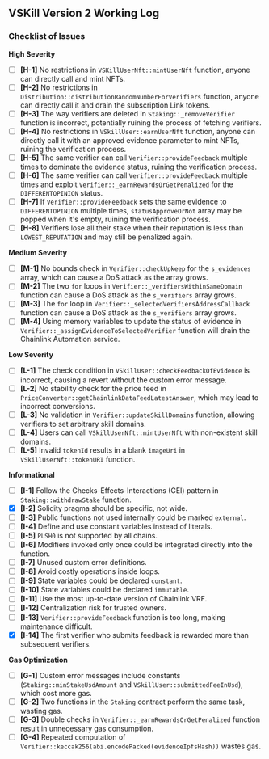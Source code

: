 ## VSKill Version 2 Working Log

### Checklist of Issues

**High Severity**

- [ ] **[H-1]** No restrictions in `VSKillUserNft::mintUserNft` function, anyone can directly call and mint NFTs.
- [ ] **[H-2]** No restrictions in `Distribution::distributionRandomNumberForVerifiers` function, anyone can directly call it and drain the subscription Link tokens.
- [ ] **[H-3]** The way verifiers are deleted in `Staking::_removeVerifier` function is incorrect, potentially ruining the process of fetching verifiers.
- [ ] **[H-4]** No restrictions in `VSkillUser::earnUserNft` function, anyone can directly call it with an approved evidence parameter to mint NFTs, ruining the verification process.
- [ ] **[H-5]** The same verifier can call `Verifier::provideFeedback` multiple times to dominate the evidence status, ruining the verification process.
- [ ] **[H-6]** The same verifier can call `Verifier::provideFeedback` multiple times and exploit `Verifier::_earnRewardsOrGetPenalized` for the `DIFFERENTOPINION` status.
- [ ] **[H-7]** If `Verifier::provideFeedback` sets the same evidence to `DIFFERENTOPINION` multiple times, `statusApproveOrNot` array may be popped when it's empty, ruining the verification process.
- [ ] **[H-8]** Verifiers lose all their stake when their reputation is less than `LOWEST_REPUTATION` and may still be penalized again.

**Medium Severity**

- [ ] **[M-1]** No bounds check in `Verifier::checkUpkeep` for the `s_evidences` array, which can cause a DoS attack as the array grows.
- [ ] **[M-2]** The two `for` loops in `Verifier::_verifiersWithinSameDomain` function can cause a DoS attack as the `s_verifiers` array grows.
- [ ] **[M-3]** The `for` loop in `Verifier::_selectedVerifiersAddressCallback` function can cause a DoS attack as the `s_verifiers` array grows.
- [ ] **[M-4]** Using memory variables to update the status of evidence in `Verifier::_assignEvidenceToSelectedVerifier` function will drain the Chainlink Automation service.

**Low Severity**

- [ ] **[L-1]** The check condition in `VSkillUser::checkFeedbackOfEvidence` is incorrect, causing a revert without the custom error message.
- [ ] **[L-2]** No stability check for the price feed in `PriceConverter::getChainlinkDataFeedLatestAnswer`, which may lead to incorrect conversions.
- [ ] **[L-3]** No validation in `Verifier::updateSkillDomains` function, allowing verifiers to set arbitrary skill domains.
- [ ] **[L-4]** Users can call `VSkillUserNft::mintUserNft` with non-existent skill domains.
- [ ] **[L-5]** Invalid `tokenId` results in a blank `imageUri` in `VSkillUserNft::tokenURI` function.

**Informational**

- [ ] **[I-1]** Follow the Checks-Effects-Interactions (CEI) pattern in `Staking::withdrawStake` function.
- [x] **[I-2]** Solidity pragma should be specific, not wide.
- [ ] **[I-3]** Public functions not used internally could be marked `external`.
- [ ] **[I-4]** Define and use constant variables instead of literals.
- [ ] **[I-5]** `PUSH0` is not supported by all chains.
- [ ] **[I-6]** Modifiers invoked only once could be integrated directly into the function.
- [ ] **[I-7]** Unused custom error definitions.
- [ ] **[I-8]** Avoid costly operations inside loops.
- [ ] **[I-9]** State variables could be declared `constant`.
- [ ] **[I-10]** State variables could be declared `immutable`.
- [ ] **[I-11]** Use the most up-to-date version of Chainlink VRF.
- [ ] **[I-12]** Centralization risk for trusted owners.
- [ ] **[I-13]** `Verifier::provideFeedback` function is too long, making maintenance difficult.
- [x] **[I-14]** The first verifier who submits feedback is rewarded more than subsequent verifiers.

**Gas Optimization**

- [ ] **[G-1]** Custom error messages include constants (`Staking::minStakeUsdAmount` and `VSkillUser::submittedFeeInUsd`), which cost more gas.
- [ ] **[G-2]** Two functions in the `Staking` contract perform the same task, wasting gas.
- [ ] **[G-3]** Double checks in `Verifier::_earnRewardsOrGetPenalized` function result in unnecessary gas consumption.
- [ ] **[G-4]** Repeated computation of `Verifier::keccak256(abi.encodePacked(evidenceIpfsHash))` wastes gas.
